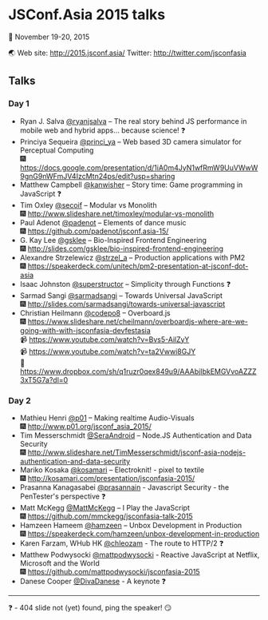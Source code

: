 JSConf.Asia 2015 talks
===

:calendar: November 19-20, 2015

:earth_asia: Web site: http://2015.jsconf.asia/ Twitter: http://twitter.com/jsconfasia

Talks
---

### Day 1

- Ryan J. Salva [@ryanjsalva](https://twitter.com/ryanjsalva) – The real story behind JS performance in mobile web and hybrid apps… because science! :question:
- Princiya Sequeira [@princi_ya](https://twitter.com/princi_ya) – Web based 3D camera simulator for Perceptual Computing<br>:fireworks: https://docs.google.com/presentation/d/1iA0m4JyN1wfRmW9UuVWwW9gnG9nWFmJV4IzcMtn24ps/edit?usp=sharing
- Matthew Campbell [@kanwisher](https://twitter.com/kanwisher) – Story time: Game programming in JavaScript :question:
- Tim Oxley [@secoif](https://twitter.com/secoif) – Modular vs Monolith<br>:fireworks: http://www.slideshare.net/timoxley/modular-vs-monolith
- Paul Adenot [@padenot](https://twitter.com/padenot) – Elements of dance music<br>:fireworks: https://github.com/padenot/jsconf.asia-15/
- G. Kay Lee [@gsklee](https://twitter.com/gsklee) – Bio-Inspired Frontend Engineering<br>:fireworks: http://slides.com/gsklee/bio-inspired-frontend-engineering
- Alexandre Strzelewicz [@strzel_a](https://twitter.com/strzel_a) – Production applications with PM2<br>:fireworks: https://speakerdeck.com/unitech/pm2-presentation-at-jsconf-dot-asia
- Isaac Johnston [@superstructor](https://twitter.com/superstructor) – Simplicity through Functions :question:
- Sarmad Sangi [@sarmadsangi](https://twitter.com/sarmadsangi) – Towards Universal JavaScript<br>:fireworks: http://slides.com/sarmadsangi/towards-universal-javascript
- Christian Heilmann [@codepo8](https://twitter.com/codepo8) – Overboard.js<br>:fireworks: https://www.slideshare.net/cheilmann/overboardjs-where-are-we-going-with-with-jsconfasia-devfestasia<br>:video_camera: https://www.youtube.com/watch?v=Bvs5-AilZyY<br>:video_camera: https://www.youtube.com/watch?v=ta2Vwwi8GJY<br>:page_facing_up: https://www.dropbox.com/sh/q1ruzr0qex849u9/AAAbjIbkEMGVvoAZZZ3xT5G7a?dl=0

### Day 2

- Mathieu Henri [@p01](https://twitter.com/p01) – Making realtime Audio-Visuals<br>:fireworks: http://www.p01.org/jsconf_asia_2015/
- Tim Messerschmidt [@SeraAndroid](https://twitter.com/SeraAndroid) – Node.JS Authentication and Data Security <br>:fireworks: http://www.slideshare.net/TimMesserschmidt/jsconf-asia-nodejs-authentication-and-data-security
- Mariko Kosaka [@kosamari](https://twitter.com/kosamari) – Electroknit! - pixel to textile<br>:fireworks: http://kosamari.com/presentation/jsconfasia-2015/
- Prasanna Kanagasabei [@prasannain](https://twitter.com/prasannain) - Javascript Security - the PenTester's perspective :question:
- Matt McKegg [@MattMcKegg](https://twitter.com/MattMcKegg) – I Play the JavaScript<br>:fireworks: https://github.com/mmckegg/jsconfasia-talk-2015
- Hamzeen Hameem [@hamzeen](https://twitter.com/hamzeen) – Unbox Development in Production<br>:fireworks: https://speakerdeck.com/hamzeen/unbox-development-in-production
- Karen Farzam, WHub HK [@chleozam](https://twitter.com/chleozam) - The route to HTTP/2 :question:
- Matthew Podwysocki [@mattpodwysocki](https://twitter.com/mattpodwysocki) - Reactive JavaScript at Netflix, Microsoft and the World<br>:fireworks:
https://github.com/mattpodwysocki/jsconfasia-2015
- Danese Cooper [@DivaDanese](https://twitter.com/DivaDanese) - A keynote :question:

---

:question: - 404 slide not (yet) found, ping the speaker! :smirk:
